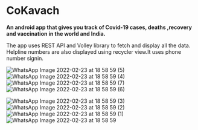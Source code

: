 # CoKavach
**An android app that gives you track of Covid-19 cases, deaths ,recovery and vaccination in the world and India.**

The app uses REST API and Volley library to fetch and display all the data. Helpline numbers are also displayed using recycler view.It uses phone number signin.

![WhatsApp Image 2022-02-23 at 18 58 59 (5)](https://user-images.githubusercontent.com/80444204/155329078-21389a38-8940-49f6-a68f-4c601a92f8df.jpeg)
![WhatsApp Image 2022-02-23 at 18 58 59 (4)](https://user-images.githubusercontent.com/80444204/155329081-5097f303-32dd-454d-813b-a6bcade6eae9.jpeg)
![WhatsApp Image 2022-02-23 at 18 58 59 (7)](https://user-images.githubusercontent.com/80444204/155329065-28e9c034-f916-46ba-91d6-ec5f77ea0782.jpeg)
![WhatsApp Image 2022-02-23 at 18 58 59 (6)](https://user-images.githubusercontent.com/80444204/155329075-e3c66301-cff8-41c8-b4bd-9f254750eaae.jpeg)

![WhatsApp Image 2022-02-23 at 18 58 59 (3)](https://user-images.githubusercontent.com/80444204/155329084-e1c175e2-5ee4-482a-b734-afcd089eb2ca.jpeg)
![WhatsApp Image 2022-02-23 at 18 58 59 (2)](https://user-images.githubusercontent.com/80444204/155329090-d4c18464-41d8-49a9-bf8c-8a9227bfc11d.jpeg)
![WhatsApp Image 2022-02-23 at 18 58 59 (1)](https://user-images.githubusercontent.com/80444204/155329093-01e79f95-594f-4e60-96a5-0aa69d61f5f5.jpeg)
![WhatsApp Image 2022-02-23 at 18 58 59](https://user-images.githubusercontent.com/80444204/155329097-01705157-725c-4605-872c-603314dae5b3.jpeg)
